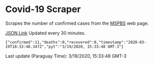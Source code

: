 # Covid-19 Scraper

Scrapes the number of confirmed cases from the [MSPBS](https://www.mspbs.gov.py/covid-19.php) web page.

[JSON Link](https://jmayalag.github.io/covid19-scrape/cases.json)
Updated every 30 minutes.
```
{"confirmed":11,"deaths":0,"recovered":0,"timestamp":"2020-03-19T18:33:48.347Z","pyt":"3/19/2020, 15:33:48 GMT-3"}
```
Last update (Paraguay Time): 3/19/2020, 15:33:48 GMT-3